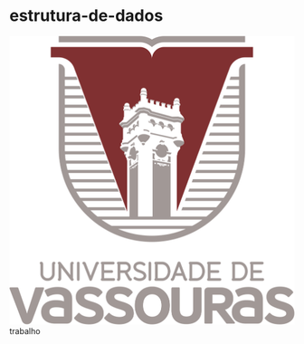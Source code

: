 # estrutura-de-dados
![alt text](https://github.com/DiegoWebwork/estrutura-de-dados/blob/main/universidade%20de%20vassouras%20Vertical.png)
trabalho
